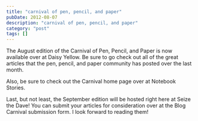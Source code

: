 ```yaml
---
title: "carnival of pen, pencil, and paper"
pubDate: 2012-08-07
description: "carnival of pen, pencil, and paper"
category: "post"
tags: []
---
```


The August edition of the Carnival of Pen, Pencil, and Paper is now available over at Daisy Yellow. Be sure to go check out all of the great articles that the pen, pencil, and paper community has posted over the last month.

Also, be sure to check out the Carnival home page over at Notebook Stories.

Last, but not least, the September edition will be hosted right here at Seize the Dave! You can submit your articles for consideration over at the Blog Carnival submission form. I look forward to reading them!
